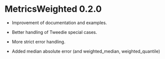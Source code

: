 # MetricsWeighted 0.2.0

* Improvement of documentation and examples. 

* Better handling of Tweedie special cases.

* More strict error handling.

* Added median absolute error (and weighted_median, weighted_quantile)

